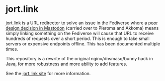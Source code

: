 # jort.link
jort.link is a URL redirector to solve an issue in the Fediverse where a
[poor design decision in Mastodon](https://github.com/mastodon/mastodon/issues/4486) (carried over
to Pleroma and Akkoma) means simply linking something on the Fediverse will cause that URL to receive
hundreds of requests over a short period. This is enough to take small servers or expensive endpoints
offline. This has been documented multiple times.

This repository is a rewrite of the original nginx/dnsmasq/bunny hack in Java, for more robustness
and more ability to add features.

See the [jort.link site](https://jort.link) for more information.
